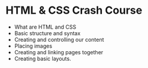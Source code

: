 # HTML & CSS Crash Course

- What are HTML and CSS
 - Basic structure and syntax
- Creating and controlling our content
- Placing images
- Creating and linking pages together
- Creating basic layouts.
